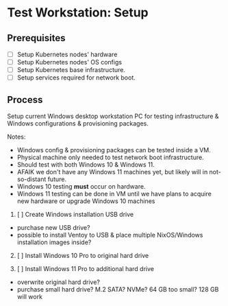 # Test Workstation: Setup

## Prerequisites

- [ ] Setup Kubernetes nodes' hardware
- [ ] Setup Kubernetes nodes' OS configs
- [ ] Setup Kubernetes base infrastructure.
- [ ] Setup services required for network boot.

## Process

Setup current Windows desktop workstation PC for testing infrastructure & Windows configurations & provisioning packages.

Notes:
- Windows config & provisioning packages can be tested inside a VM.
- Physical machine only needed to test network boot infrastructure.
- Should test with both Windows 10 & Windows 11.
- AFAIK we don't have any Windows 11 machines yet, but likely will in not-so-distant future.
- Windows 10 testing **must** occur on hardware.
- Windows 11 testing can be done in VM until we have plans to acquire new hardware or upgrade Windows 10 machines

1. [ ] Create Windows installation USB drive
  - purchase new USB drive?
  - possible to install Ventoy to USB & place multiple NixOS/Windows installation images inside?

2. [ ] Install Windows 10 Pro to original hard drive

3. [ ] Install Windows 11 Pro to additional hard drive
  - overwrite original hard drive?
  - purchase small hard drive? M.2 SATA? NVMe? 64 GB too small? 128 GB will work


